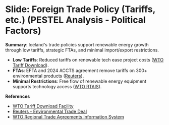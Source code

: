 
# Slide: Foreign Trade Policy (Tariffs, etc.) (PESTEL Analysis - Political Factors)

**Summary**: Iceland's trade policies support renewable energy growth through low tariffs, strategic FTAs, and minimal import/export restrictions.

- **Low Tariffs**: Reduced tariffs on renewable tech ease project costs ([WTO Tariff Download](https://tariffdata.wto.org/)).
- **FTAs**: EFTA and 2024 ACCTS agreement remove tariffs on 300+ environmental products ([Reuters](https://www.reuters.com/world/europe/new-zealand-signs-environmental-trade-deal-with-switzerland-costa-rica-iceland-2024-07-02/)).
- **Minimal Restrictions**: Free flow of renewable energy equipment supports technology access ([WTO RTAIS](https://rtais.wto.org/)).

**References**
- [WTO Tariff Download Facility](https://tariffdata.wto.org/)
- [Reuters - Environmental Trade Deal](https://www.reuters.com/world/europe/new-zealand-signs-environmental-trade-deal-with-switzerland-costa-rica-iceland-2024-07-02/)
- [WTO Regional Trade Agreements Information System](https://rtais.wto.org/)
